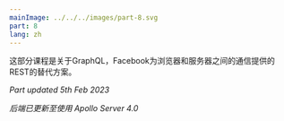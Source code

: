 ```yaml
---
mainImage: ../../../images/part-8.svg
part: 8
lang: zh
---
```


<div class="intro">

<!-- This part of the course is about GraphQL, Facebook's alternative to REST for communication between browser and server.-->
这部分课程是关于GraphQL，Facebook为浏览器和服务器之间的通信提供的REST的替代方案。

<i>Part updated 5th Feb 2023</i>
<!-- - <i>Backend updated to use Apollo Server 4.0</i>-->
<i>后端已更新至使用 Apollo Server 4.0</i>

</div>
